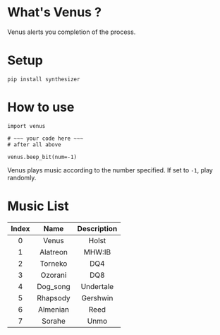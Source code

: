 # What's Venus ?
Venus alerts you completion of the process.

# Setup
```
pip install synthesizer
```

# How to use
```
import venus

# ~~~ your code here ~~~
# after all above

venus.beep_bit(num=-1)
```
Venus plays music according to the number specified.
If set to `-1`, play randomly.

# Music List

| Index |   Name   | Description |
|:-----:|:--------:|:-----------:|
|   0   |  Venus   |    Holst    |
|   1   | Alatreon |   MHW:IB    |
|   2   | Torneko  |     DQ4     |
|   3   | Ozorani  |     DQ8     |
|   4   | Dog_song |  Undertale  |
|   5   | Rhapsody |  Gershwin   |
|   6   | Almenian |    Reed     |
|   7   |  Sorahe  |    Unmo     |